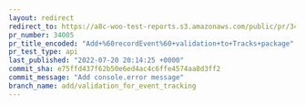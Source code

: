 ```yaml
---
layout: redirect
redirect_to: https://a8c-woo-test-reports.s3.amazonaws.com/public/pr/34005/api/index.html
pr_number: 34005
pr_title_encoded: "Add+%60recordEvent%60+validation+to+Tracks+package"
pr_test_type: api
last_published: "2022-07-20 20:14:25 +0000"
commit_sha: e75ffd437f62b50e6ed4ac4c6ffe4574aa8d3ff2
commit_message: "Add console.error message"
branch_name: add/validation_for_event_tracking
---
```

